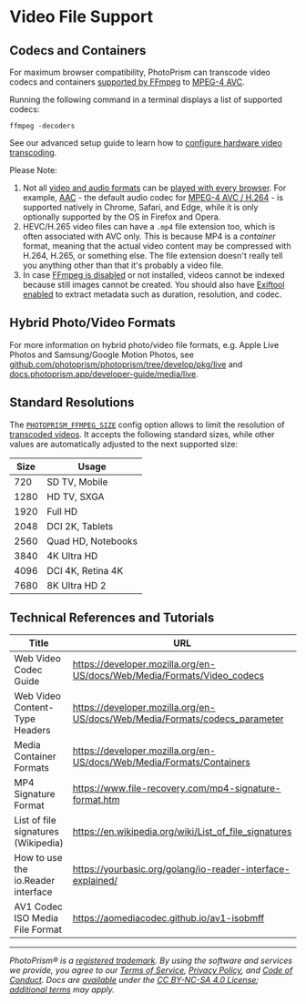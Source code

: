 Video File Support
==================

## Codecs and Containers

For maximum browser compatibility, PhotoPrism can transcode video codecs and containers [supported by FFmpeg](https://www.ffmpeg.org/documentation.html) to [MPEG-4 AVC](https://en.wikipedia.org/wiki/MPEG-4).

Running the following command in a terminal displays a list of supported codecs:

```
ffmpeg -decoders
```

See our advanced setup guide to learn how to [configure hardware video transcoding](https://docs.photoprism.app/getting-started/advanced/transcoding/).

Please Note:

1. Not all [video and audio formats](https://caniuse.com/?search=video%20format) can be [played with every browser](https://docs.photoprism.app/getting-started/troubleshooting/browsers/). For example, [AAC](https://caniuse.com/aac "Advanced Audio Coding") - the default audio codec for [MPEG-4 AVC / H.264](https://caniuse.com/avc "Advanced Video Coding") - is supported natively in Chrome, Safari, and Edge, while it is only optionally supported by the OS in Firefox and Opera.
2. HEVC/H.265 video files can have a `.mp4` file extension too, which is often associated with AVC only. This is because MP4 is a *container* format, meaning that the actual video content may be compressed with H.264, H.265, or something else. The file extension doesn't really tell you anything other than that it's probably a video file.
3. In case [FFmpeg is disabled](https://docs.photoprism.app/user-guide/settings/advanced/#disable-ffmpeg) or not installed, videos cannot be indexed because still images cannot be created. You should also have [Exiftool enabled](https://docs.photoprism.app/getting-started/config-options/#feature-flags) to extract metadata such as duration, resolution, and codec.

## Hybrid Photo/Video Formats

For more information on hybrid photo/video file formats, e.g. Apple Live Photos and Samsung/Google Motion Photos, see [github.com/photoprism/photoprism/tree/develop/pkg/live](https://github.com/photoprism/photoprism/tree/develop/pkg/live) and [docs.photoprism.app/developer-guide/media/live](https://docs.photoprism.app/developer-guide/media/live/).

## Standard Resolutions

The [`PHOTOPRISM_FFMPEG_SIZE`](../../getting-started/config-options.md#file-converters) config option allows to limit the resolution of [transcoded videos](../../getting-started/advanced/transcoding.md). It accepts the following standard sizes, while other values are automatically adjusted to the next supported size:

| Size |       Usage        |
|------|--------------------|
|  720 | SD TV, Mobile      |
| 1280 | HD TV, SXGA        |
| 1920 | Full HD            |
| 2048 | DCI 2K, Tablets    |
| 2560 | Quad HD, Notebooks |
| 3840 | 4K Ultra HD        |
| 4096 | DCI 4K, Retina 4K  |
| 7680 | 8K Ultra HD 2      |

## Technical References and Tutorials 

| Title                               | URL                                                                         |
|-------------------------------------|-----------------------------------------------------------------------------|
| Web Video Codec Guide               | https://developer.mozilla.org/en-US/docs/Web/Media/Formats/Video_codecs     |
| Web Video Content-Type Headers      | https://developer.mozilla.org/en-US/docs/Web/Media/Formats/codecs_parameter |
| Media Container Formats             | https://developer.mozilla.org/en-US/docs/Web/Media/Formats/Containers       |
| MP4 Signature Format                | https://www.file-recovery.com/mp4-signature-format.htm                      |
| List of file signatures (Wikipedia) | https://en.wikipedia.org/wiki/List_of_file_signatures                       |
| How to use the io.Reader interface  | https://yourbasic.org/golang/io-reader-interface-explained/                 |
| AV1 Codec ISO Media File Format     | https://aomediacodec.github.io/av1-isobmff                                  |

----

*PhotoPrism® is a [registered trademark](https://www.photoprism.app/trademark). By using the software and services we provide, you agree to our [Terms of Service](https://www.photoprism.app/terms), [Privacy Policy](https://www.photoprism.app/privacy), and [Code of Conduct](https://www.photoprism.app/code-of-conduct). Docs are [available](https://link.photoprism.app/github-docs) under the [CC BY-NC-SA 4.0 License](https://creativecommons.org/licenses/by-nc-sa/4.0/); [additional terms](https://github.com/photoprism/photoprism/blob/develop/assets/README.md) may apply.*
